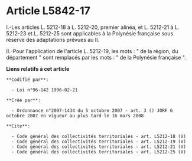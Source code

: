 # Article L5842-17

I.-Les articles L. 5212-18 à L. 5212-20, premier alinéa, et L. 5212-21 à L. 5212-23 et L. 5212-25 sont applicables à la
Polynésie française sous réserve des adaptations prévues au II. 

II.-Pour l'application de l'article L. 5212-19, les mots : " de la région, du département " sont remplacés par les mots : "
de la Polynésie française ".

**Liens relatifs à cet article**

	**Codifié par**:

	  - Loi n°96-142 1996-02-21

	**Créé par**:

	  - Ordonnance n°2007-1434 du 5 octobre 2007 - art. 3 () JORF 6 octobre 2007 en vigueur au plus tard le 16 mars 2008

	**Cite**:

	  - Code général des collectivités territoriales - art. L5212-18 (V)
	  - Code général des collectivités territoriales - art. L5212-19 (V)
	  - Code général des collectivités territoriales - art. L5212-21 (V)
	  - Code général des collectivités territoriales - art. L5212-25 (V)
